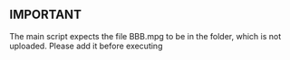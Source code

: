 ## IMPORTANT
The main script expects the file BBB.mpg to be in the folder, which is not uploaded. Please add it before executing
